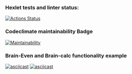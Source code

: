 ### Hexlet tests and linter status:
[![Actions Status](https://github.com/SamIvan-ark/frontend-project-lvl1/workflows/hexlet-check/badge.svg)](https://github.com/SamIvan-ark/frontend-project-lvl1/actions)
### Codeclimate maintainability Badge
[![Maintainability](https://api.codeclimate.com/v1/badges/a99a88d28ad37a79dbf6/maintainability)](https://codeclimate.com/github/codeclimate/codeclimate/maintainability)
### Brain-Even and Brain-calc functionality example
[![asciicast](https://asciinema.org/a/466123.svg)](https://asciinema.org/a/466123)
[![asciicast](https://asciinema.org/a/467256.svg)](https://asciinema.org/a/467256)
